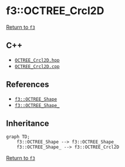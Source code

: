 # f3::OCTREE_Crcl2D

[Return to `f3`](/docs/f3.md)

## C++

- [`OCTREE_Crcl2D.hpp`](/src/f3/OCTREE_Crcl2D.hpp)
- [`OCTREE_Crcl2D.cpp`](/src/f3/OCTREE_Crcl2D.cpp)

## References

- [`f3::OCTREE_Shape`](/docs/f3/OCTREE_Shape.md)
- [`f3::OCTREE_Shape_`](/docs/f3/OCTREE_Shape_.md)

## Inheritance

```mermaid
graph TD;
    f3::OCTREE_Shape --> f3::OCTREE_Shape_
    f3::OCTREE_Shape_ --> f3::OCTREE_Crcl2D
```

[Return to `f3`](/docs/f3.md)